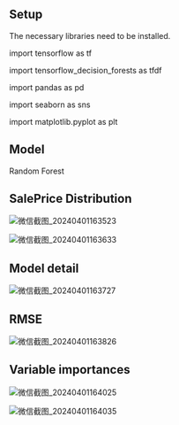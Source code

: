 ## Setup
The necessary libraries need to be installed. 

import tensorflow as tf

import tensorflow_decision_forests as tfdf

import pandas as pd

import seaborn as sns

import matplotlib.pyplot as plt


## Model
Random Forest

## SalePrice Distribution

![微信截图_20240401163523](https://github.com/HawyHoWingYam/ADA-Group-11/assets/156664746/9b6d7c93-8d9a-4c1d-9bd9-38cba0b47d26)

![微信截图_20240401163633](https://github.com/HawyHoWingYam/ADA-Group-11/assets/156664746/456086fb-7442-4eaf-b312-a087a452c00f)

## Model detail

![微信截图_20240401163727](https://github.com/HawyHoWingYam/ADA-Group-11/assets/156664746/911a9625-4dab-4182-833d-61a4f37adcc8)

## RMSE
![微信截图_20240401163826](https://github.com/HawyHoWingYam/ADA-Group-11/assets/156664746/1be8a51c-4993-4940-ac47-126bb72969d7)

## Variable importances
![微信截图_20240401164025](https://github.com/HawyHoWingYam/ADA-Group-11/assets/156664746/edb90574-6349-4c8c-bef2-eacebd56bb77)

![微信截图_20240401164035](https://github.com/HawyHoWingYam/ADA-Group-11/assets/156664746/568cd09a-e549-4e73-979e-d2dbdfe17cd4)




